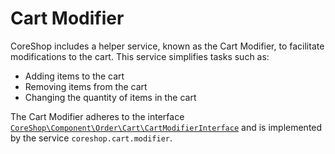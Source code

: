 # Cart Modifier

CoreShop includes a helper service, known as the Cart Modifier, to facilitate modifications to the cart. This service
simplifies tasks such as:

- Adding items to the cart
- Removing items from the cart
- Changing the quantity of items in the cart

The Cart Modifier adheres to the
interface [`CoreShop\Component\Order\Cart\CartModifierInterface`](https://github.com/coreshop/CoreShop/blob/master/src/CoreShop/Component/Order/Cart/CartModifierInterface.php)
and is implemented by the service `coreshop.cart.modifier`.
